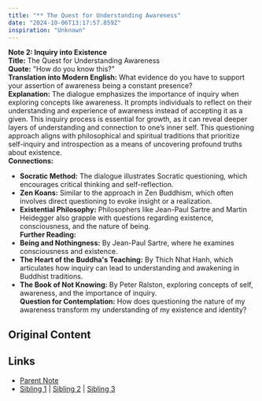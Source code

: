 ```yaml
---
title: "** The Quest for Understanding Awareness"
date: "2024-10-06T13:17:57.859Z"
inspiration: "Unknown"
---
```


  
**Note 2: Inquiry into Existence**  
**Title:** The Quest for Understanding Awareness  
**Quote:** "How do you know this?"  
**Translation into Modern English:** What evidence do you have to support your assertion of awareness being a constant presence?  
**Explanation:** The dialogue emphasizes the importance of inquiry when exploring concepts like awareness. It prompts individuals to reflect on their understanding and experience of awareness instead of accepting it as a given. This inquiry process is essential for growth, as it can reveal deeper layers of understanding and connection to one’s inner self. This questioning approach aligns with philosophical and spiritual traditions that prioritize self-inquiry and introspection as a means of uncovering profound truths about existence.  
**Connections:**  
- **Socratic Method:** The dialogue illustrates Socratic questioning, which encourages critical thinking and self-reflection.  
- **Zen Koans:** Similar to the approach in Zen Buddhism, which often involves direct questioning to evoke insight or a realization.  
- **Existential Philosophy:** Philosophers like Jean-Paul Sartre and Martin Heidegger also grapple with questions regarding existence, consciousness, and the nature of being.  
**Further Reading:**  
- **Being and Nothingness:** By Jean-Paul Sartre, where he examines consciousness and existence.  
- **The Heart of the Buddha's Teaching:** By Thich Nhat Hanh, which articulates how inquiry can lead to understanding and awakening in Buddhist traditions.  
- **The Book of Not Knowing:** By Peter Ralston, exploring concepts of self, awareness, and the importance of inquiry.  
**Question for Contemplation:** How does questioning the nature of my awareness transform my understanding of my existence and identity?  


## Original Content



## Links

- [Parent Note](/parent-note.md)
- [Sibling 1](/zettel1.md) | [Sibling 2](/zettel2.md) | [Sibling 3](/zettel3.md)
